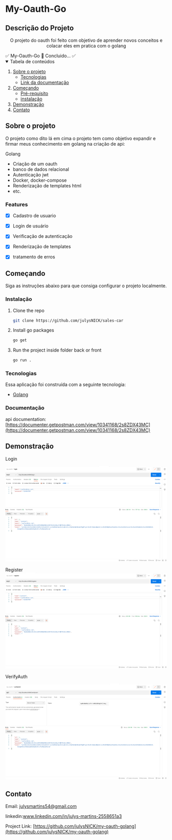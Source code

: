 # My-Oauth-Go
## Descrição do Projeto

<p align="center">O projeto do oauth foi feito com objetivo de aprender novos  conceitos e colacar eles em pratica com o golang</p
 <h4 align="center">
	✅  My-Oauth-Go 🚀 Concluido...  ✅
      
 </h4>

 <!-- TABLE OF CONTENTS -->
<details open="open">
  <summary>Tabela de conteúdos</summary>
  <ol>
    <li>
      <a href="#Sobre-o-projeto">Sobre o projeto</a>
      <ul>
        <li><a href="#Tecnologias">Tecnologias</a></li>
        <li><a href="#Documentação">Link da documentação</a></li>
      </ul>
    </li>
    <li>
      <a href="#Começando">Começando</a>
      <ul>
        <li><a href="#Pré-requisito">Pré-requisito</a></li>
        <li><a href="#Instalação">instalação</a></li>
      </ul>
    </li>
    <li><a href="#Demonstração">Demonstração</a></li>
    <li><a href="#Contato">Contato</a></li>
  </ol>
</details>

## Sobre o projeto

O projeto como dito lá em cima o projeto tem como objetivo expandir e firmar meus conhecimento em golang na criação de api:

Golang

* Criação de um oauth
* banco de dados relacional
* Autenticação jwt
* Docker, docker-compose
* Renderização de templates html
* etc.

 ###  Features

- [x] Cadastro de usuario

- [x] Login de usuário

- [x] Verificação de autenticação

- [x] Renderização de templates

- [x] tratamento de erros



## Começando

  Siga as instruções abaixo para que consiga configurar o projeto localmente.

###  Instalação

1. Clone the repo
   ```sh
   git clone https://github.com/julysNICK/sales-car
   ```
2. Install go packages
   ```sh
   go get
   ```

3. Run the project inside folder back or front
   ```sh
   go run .
   ```



### Tecnologias

Essa aplicação foi construída com a seguinte tecnologia:
* [Golang](https://go.dev/)

### Documentação

api documentation: [https://documenter.getpostman.com/view/10341168/2s8ZDX43MC](https://documenter.getpostman.com/view/10341168/2s8ZDX43MC)


##  Demonstração

Login

![](/my-oauth-image/LoginNix.png)



Register
![](/my-oauth-image/RegisterNix.png)




VerifyAuth

![](/my-oauth-image/VerifyAuth.png)


<!-- LICENSE -->

<!-- CONTACT -->
##  Contato
Email: julysmartins54@gmail.com

linkedin:www.linkedin.com/in/julys-martins-2558651a3

Project Link: [https://github.com/julysNICK/my-oauth-golang](https://github.com/julysNICK/my-oauth-golang)


